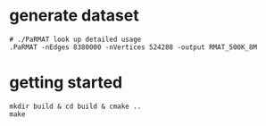 # generate dataset

```
# ./PaRMAT look up detailed usage
.PaRMAT -nEdges 8380000 -nVertices 524288 -output RMAT_500K_8M
```

# getting started

```
mkdir build & cd build & cmake ..
make
```
